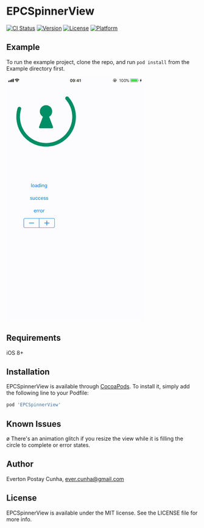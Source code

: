 # EPCSpinnerView

[![CI Status](http://img.shields.io/travis/evertoncunha/EPCSpinnerView.svg?style=flat)](https://travis-ci.org/evertoncunha/EPCSpinnerView)
[![Version](https://img.shields.io/cocoapods/v/EPCSpinnerView.svg?style=flat)](http://cocoapods.org/pods/EPCSpinnerView)
[![License](https://img.shields.io/cocoapods/l/EPCSpinnerView.svg?style=flat)](http://cocoapods.org/pods/EPCSpinnerView)
[![Platform](https://img.shields.io/cocoapods/p/EPCSpinnerView.svg?style=flat)](http://cocoapods.org/pods/EPCSpinnerView)

## Example

To run the example project, clone the repo, and run `pod install` from the Example directory first.

![Demo](https://github.com/evertoncunha/EPCSpinnerView/raw/master/Example.gif)

## Requirements

iOS 8+

## Installation

EPCSpinnerView is available through [CocoaPods](http://cocoapods.org). To install
it, simply add the following line to your Podfile:

```ruby
pod 'EPCSpinnerView'
```
## Known Issues

ø There's an animation glitch if you resize the view while it is filling the circle to complete or error states.

## Author

Everton Postay Cunha, ever.cunha@gmail.com

## License

EPCSpinnerView is available under the MIT license. See the LICENSE file for more info.
